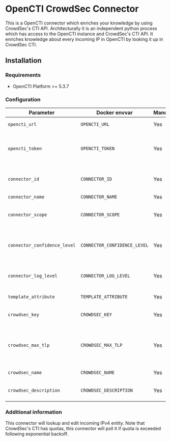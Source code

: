 # OpenCTI CrowdSec Connector

This is a OpenCTI connector which enriches your knowledge by using CrowdSec's CTI API.
Architecturally it is an independent python process which has access to the OpenCTI instance and CrowdSec's CTI API. It enriches knowledge about every incoming IP in OpenCTI by looking it up in CrowdSec CTI.

## Installation

### Requirements

- OpenCTI Platform >= 5.3.7

### Configuration

| Parameter                            | Docker envvar                       | Mandatory    | Description                                                                                                                                                |
| ------------------------------------ | ----------------------------------- | ------------ | ---------------------------------------------------------------------------------------------------------------------------------------------------------- |
| `opencti_url`                        | `OPENCTI_URL`                       | Yes          | The URL of the OpenCTI platform.                                                                                                                           |
| `opencti_token`                      | `OPENCTI_TOKEN`                     | Yes          | The default admin token configured in the OpenCTI platform parameters file.                                                                                |
| `connector_id`                       | `CONNECTOR_ID`                      | Yes          | A valid arbitrary `UUIDv4` that must be unique for this connector.                                                                                         |
| `connector_name`                     | `CONNECTOR_NAME`                    | Yes          | Option `Template`                                                                                                                                          |
| `connector_scope`                    | `CONNECTOR_SCOPE`                   | Yes          | Supported scope: Template Scope (MIME Type or Stix Object)                                                                                                 |
| `connector_confidence_level`         | `CONNECTOR_CONFIDENCE_LEVEL`        | Yes          | The default confidence level for created sightings (a number between 1 and 4).                                                                             |
| `connector_log_level`                | `CONNECTOR_LOG_LEVEL`               | Yes          | The log level for this connector, could be `debug`, `info`, `warn` or `error` (less verbose).                                                              |
| `template_attribute`                 | `TEMPLATE_ATTRIBUTE`                | Yes          | Additional setting for the connector itself                                                                                                                |
| `crowdsec_key`							| `CROWDSEC_KEY`                       | Yes       | The CrowdSec API key. See [instructions to obtain it](https://docs.crowdsec.net/docs/next/cti_api/getting_started/#getting-an-api-key)                                                                              |
| `crowdsec_max_tlp`						| `CROWDSEC_MAX_TLP`                   | Yes       | Do not send any data to CrowdSec if the TLP of the observable is greater than CrowdSec_MAX_TLP               |
| `crowdsec_name`							| `CROWDSEC_NAME`               		| Yes       | The CrowdSec organization name                                                                              |
| `crowdsec_description`					| `CROWDSEC_DESCRIPTION`               | Yes       | The CrowdSec organization description                                                                              |

### Additional information

This connector will lookup and edit incoming IPv4 entity.
Note that CrowdSec's CTI has quotas, this connector will poll it if quota is exceeded following exponential backoff.
